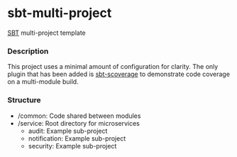 # sbt-multi-project
[SBT](http://www.scala-sbt.org) multi-project template

### Description
This project uses a minimal amount of configuration for clarity. The only plugin that has been added is [sbt-scoverage](https://github.com/scoverage/sbt-scoverage) to demonstrate code coverage on a multi-module build.

### Structure
- /common: Code shared between modules
- /service: Root directory for microservices
  - audit: Example sub-project
  - notification: Example sub-project
  - security: Example sub-project
